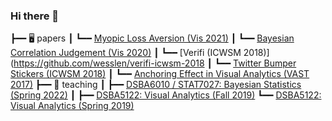### Hi there 👋
                                                                      
┣━━ 🖥 papers
┃   ┗━━ [Myopic Loss Aversion (Vis 2021)](https://github.com/wesslen/myopic-loss-aversion-vis-2021)
┃   ┗━━ [Bayesian Correlation Judgement (Vis 2020)](https://github.com/wesslen/bayesian-correlation-judgement-vis-2020)
┃   ┗━━ [Verifi (ICWSM 2018)](https://github.com/wesslen/verifi-icwsm-2018
┃   ┗━━ [Twitter Bumper Stickers (ICWSM 2018)](https://github.com/wesslen/twitter-bumper-sticker-icwsm2018)
┃   ┗━━ [Anchoring Effect in Visual Analytics (VAST 2017)](https://github.com/wesslen/vast2017-anchoringeffect)
┣━━ 💬 teaching
┃   ┣━━ [DSBA6010 / STAT7027: Bayesian Statistics (Spring 2022)](https://github.com/wesslen/dsba6010-spring2022)
┃   ┣━━ [DSBA5122: Visual Analytics (Fall 2019)](https://github.com/wesslen/dsba5122-fall2019)
    ┗━━ [DSBA5122: Visual Analytics (Spring 2019)](https://github.com/wesslen/dsba5122-spring2019)

<!--
**wesslen/wesslen** is a ✨ _special_ ✨ repository because its `README.md` (this file) appears on your GitHub profile.

Here are some ideas to get you started:

- 🔭 I’m currently working on ...
- 🌱 I’m currently learning ...
- 👯 I’m looking to collaborate on ...
- 🤔 I’m looking for help with ...
- 💬 Ask me about ...
- 📫 How to reach me: ...
- 😄 Pronouns: ...
- ⚡ Fun fact: ...
-->
